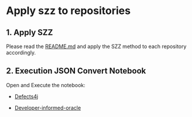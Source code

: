 # Apply szz to repositories

## 1. Apply SZZ

Please read the [README.md](../../../tools/README.md) and apply the SZZ method to each repository accordingly.

## 2. Execution JSON Convert Notebook

Open and Execute the notebook:

- [Defects4j](./defects4j/convert_json_for_evaluation.ipynb)

- [Developer-informed-oracle](./developer-informed-oracle/convert_json_for_evaluation.ipynb)
